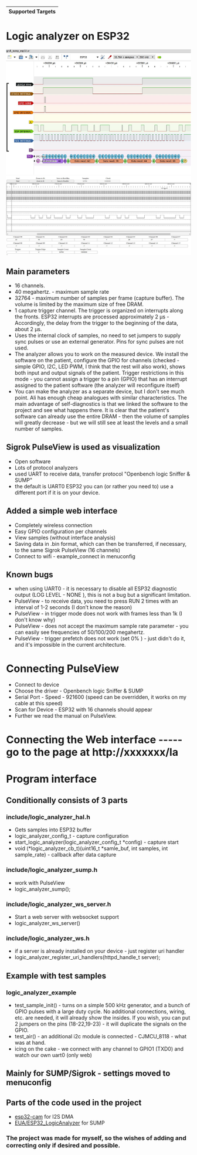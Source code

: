 | Supported Targets |
| ----------------- |

# Logic analyzer on ESP32

![PulseView](/sigrok_esp.jpg)
![WebSocket](/la_ws.jpg)

## Main parameters
  - 16 channels.
  - 40 megahertz. - maximum sample rate
  - 32764 - maximum number of samples per frame (capture buffer). The volume is limited by the maximum size of free DRAM.
  - 1 capture trigger channel. The trigger is organized on interrupts along the fronts. ESP32 interrupts are processed approximately 2 µs - Accordingly, the delay from the trigger to the beginning of the data, about 2 µs.
  - Uses the internal clock of samples, no need to set jumpers to supply sync pulses or use an external generator. Pins for sync pulses are not used.
  - The analyzer allows you to work on the measured device. We install the software on the patient, configure the GPIO for channels (checked - simple GPIO, I2C, LED PWM, I think that the rest will also work), shows both input and output signals of the patient. Trigger restrictions in this mode - you cannot assign a trigger to a pin (GPIO) that has an interrupt assigned to the patient software (the analyzer will reconfigure itself)
  - You can make the analyzer as a separate device, but I don't see much point. Ali has enough cheap analogues with similar characteristics. The main advantage of self-diagnostics is that we linked the software to the project and see what happens there. It is clear that the patient's software can already use the entire DRAM - then the volume of samples will greatly decrease - but we will still see at least the levels and a small number of samples.
  ## Sigrok PulseView is used as visualization
   - Open software
   - Lots of protocol analyzers
   - used UART to receive data, transfer protocol "Openbench logic Sniffer & SUMP"
   - the default is UART0 ESP32 you can (or rather you need to) use a different port if it is on your device.
  ## Added a simple web interface
   - Completely wireless connection
   - Easy GPIO configuration per channels
   - View samples (without interface analysis)
   - Saving data in .bin format, which can then be transferred, if necessary, to the same Sigrok PulseView (16 channels)
   - Connect to wifi - example_connect in menuconfig
   ## Known bugs
   - when using UART0 - it is necessary to disable all ESP32 diagnostic output (LOG LEVEL - NONE ), this is not a bug but a significant limitation.
   - PulseView - to receive data, you need to press RUN 2 times with an interval of 1-2 seconds (I don’t know the reason)
   - PulseView - in trigger mode does not work with frames less than 1k (I don't know why)
   - PulseView - does not accept the maximum sample rate parameter - you can easily see frequencies of 50/100/200 megahertz.
   - PulseView - trigger prefetch does not work (set 0% ) - just didn't do it, and it's impossible in the current architecture.
   # Connecting PulseView
   - Connect to device
   - Choose the driver - Openbench logic Sniffer & SUMP
   - Serial Port - Speed - 921600 (speed can be overridden, it works on my cable at this speed)
   - Scan for Device - ESP32 with 16 channels should appear
   - Further we read the manual on PulseView.
   # Connecting the Web interface ----- go to the page at http://xxxxxxx/la
   # Program interface
   ## Conditionally consists of 3 parts
   ### include/logic_analyzer_hal.h
   - Gets samples into ESP32 buffer
   - logic_analyzer_config_t - capture configuration
   - start_logic_analyzer(logic_analyzer_config_t *config) - capture start
   - void (*logic_analyzer_cb_t)(uint16_t *samle_buf, int samples, int sample_rate) - callback after data capture
   ### include/logic_analyzer_sump.h
   - work with PulseView
   - logic_analyzer_sump();
   ### include/logic_analyzer_ws_server.h
   - Start a web server with websocket support
   - logic_analyzer_ws_server()
   ### include/logic_analyzer_ws.h
   - if a server is already installed on your device - just register uri handler
   - logic_analyzer_register_uri_handlers(httpd_handle_t server);
   ## Example with test samples
   ### logic_analyzer_example
   - test_sample_init() - turns on a simple 500 kHz generator, and a bunch of GPIO pulses with a large duty cycle. No additional connections, wiring, etc. are needed, it will already show the insides. If you wish, you can put 2 jumpers on the pins (18-22,19-23) - it will duplicate the signals on the GPIO.
   - test_air() - an additional i2c module is connected - CJMCU_8118 - what was at hand.
   - icing on the cake - we connect with any channel to GPIO1 (TXD0) and watch our own uart0 (only web)
   ## Mainly for SUMP/Sigrok - settings moved to menuconfig

## Parts of the code used in the project
  - [esp32-cam](https://github.com/espressif/esp32-camera) for I2S DMA
  - [EUA/ESP32_LogicAnalyzer](https://github.com/EUA/ESP32_LogicAnalyzer) for SUMP

### The project was made for myself, so the wishes of adding and correcting only if desired and possible.